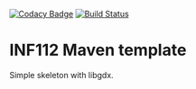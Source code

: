 [![Codacy Badge](https://api.codacy.com/project/badge/Grade/8b29903066f14efe8eab86ae84440871)](https://app.codacy.com/gh/inf112-v20/DVD-Project-Blue?utm_source=github.com&utm_medium=referral&utm_content=inf112-v20/DVD-Project-Blue&utm_campaign=Badge_Grade_Dashboard)
[![Build Status](https://travis-ci.com/inf112-v20/DVD-Project-Blue.svg?branch=master)](https://travis-ci.com/inf112-v20/DVD-Project-Blue)
# INF112 Maven template 
Simple skeleton with libgdx. 
